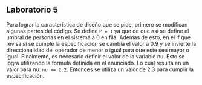 ## Laboratorio 5
Para lograr la característica de diseño que se pide, primero se modifican algunas partes del código. 
Se define ``P = 1`` ya que de que así se define el umbral de personas en el sistema a 0 en fila. Ademas de esto, en el if que revisa si se cumple la especificación se cambia el valor a 0.9 y se invierte la direccionalidad del operador de menor o igual para que este sea mayor o igual.
Finalmente, es necesario definir el valor de la variable nu. Esto se logra utilizando la formula definida en el enunciado. Lo cual resulta en un valor para nu: ``nu >= 2.2``. Entonces se utiliza un valor de 2.3 para cumplir la especificación.
